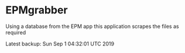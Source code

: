 # EPMgrabber
Using a database from the EPM app this application scrapes the files as required


Latest backup: Sun Sep 1 04:32:01 UTC 2019
